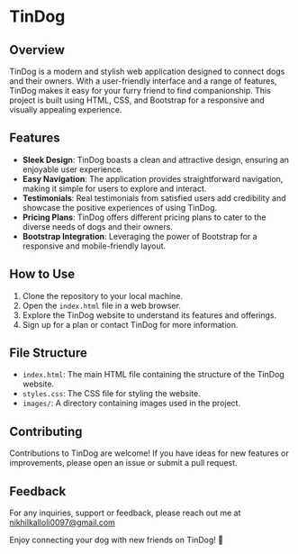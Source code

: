 # TinDog

## Overview

TinDog is a modern and stylish web application designed to connect dogs and their owners. With a user-friendly interface and a range of features, TinDog makes it easy for your furry friend to find companionship. This project is built using HTML, CSS, and Bootstrap for a responsive and visually appealing experience.

## Features

- **Sleek Design**: TinDog boasts a clean and attractive design, ensuring an enjoyable user experience.
- **Easy Navigation**: The application provides straightforward navigation, making it simple for users to explore and interact.
- **Testimonials**: Real testimonials from satisfied users add credibility and showcase the positive experiences of using TinDog.
- **Pricing Plans**: TinDog offers different pricing plans to cater to the diverse needs of dogs and their owners.
- **Bootstrap Integration**: Leveraging the power of Bootstrap for a responsive and mobile-friendly layout.

## How to Use

1. Clone the repository to your local machine.
2. Open the `index.html` file in a web browser.
3. Explore the TinDog website to understand its features and offerings.
4. Sign up for a plan or contact TinDog for more information.

## File Structure

- `index.html`: The main HTML file containing the structure of the TinDog website.
- `styles.css`: The CSS file for styling the website.
- `images/`: A directory containing images used in the project.

## Contributing

Contributions to TinDog are welcome! If you have ideas for new features or improvements, please open an issue or submit a pull request.

## Feedback

For any inquiries, support or feedback, please reach out me at nikhilkalloli0097@gmail.com

Enjoy connecting your dog with new friends on TinDog! 🐾
